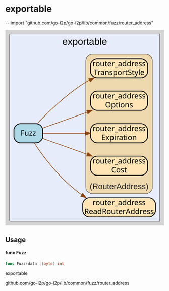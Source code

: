 # exportable
--
    import "github.com/go-i2p/go-i2p/lib/common/fuzz/router_address"

![exportable.svg](exportable.svg)



## Usage

#### func  Fuzz

```go
func Fuzz(data []byte) int
```



exportable 

github.com/go-i2p/go-i2p/lib/common/fuzz/router_address
